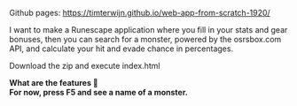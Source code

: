 Github pages:
https://timterwijn.github.io/web-app-from-scratch-1920/

<!-- ☝️ replace this description with a description of your own work -->
I want to make a Runescape application where you fill in your stats and gear bonuses, then you can search for a monster, powered by the osrsbox.com API, and calculate your hit and evade chance in percentages.

<!-- Add a nice poster image here at the end of the week, showing off your shiny frontend 📸 -->

<!-- Maybe a table of contents here? 📚 -->

<!-- How about a section that describes how to install this project? 🤓 -->
Download the zip and execute index.html

<b>What are the features<b> 🤔<br>
For now, press F5 and see a name of a monster.

<!-- What external data source is featured in your project and what are its properties 🌠 -->

<!-- Maybe a checklist of done stuff and stuff still on your wishlist? ✅ -->

<!-- How about a license here? 📜 (or is it a licence?) 🤷 -->
